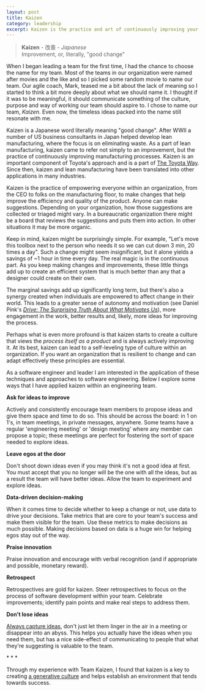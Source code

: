 ```yaml
---
layout: post
title: Kaizen
category: leadership
excerpt: Kaizen is the practice and art of continuously improving your processes. I explore how kaizen can be applied in engineering teams and what the benefits are.
---
```


> **Kaizen** - 改善 - _Japanese_   
> Improvement, or, literally, "good change"

When I began leading a team for the first time, I had the chance to choose the name for my team. Most of the teams in our organization were named after movies and the like and so I picked some random movie to name our team. Our agile coach, Mark, teased me a bit about the lack of meaning so I started to think a bit more deeply about what we should name it. I thought if it was to be meaningful, it should communicate something of the culture, purpose and way of working our team should aspire to. I chose to name our team, _Kaizen_. Even now, the timeless ideas packed into the name still resonate with me.

Kaizen is a Japanese word literally meaning "good change". After WWII a number of US business consultants in Japan helped develop lean manufacturing, where the focus is on eliminating waste. As a part of lean manufacturing, kaizen came to refer not simply to an improvement, but the practice of continuously improving manufacturing processes. Kaizen is an important component of Toyota's approach and is a part of [The Toyota Way](https://en.wikipedia.org/wiki/The_Toyota_Way). Since then, kaizen and lean manufacturing have been translated into other applications in many industries.

Kaizen is the practice of empowering everyone within an organization, from the CEO to folks on the manufacturing floor, to make changes that help improve the efficiency and quality of the product. Anyone can make suggestions. Depending on your organization, how those suggestions are collected or triaged might vary. In a bureaucratic organization there might be a board that reviews the suggestions and puts them into action. In other situations it may be more organic.

Keep in mind, kaizen might be surprisingly simple. For example, "Let's move this toolbox next to the person who needs it so we can cut down 3 min, 20 times a day". Such a change might seem insignificant, but it alone yields a savings of ~1 hour in time every day. The real magic is in the continuous part. As you keep making changes and improvements, these little things add up to create an efficient system that is much better than any that a designer could create on their own. 

The marginal savings add up significantly long term, but there's also a synergy created when individuals are empowered to affect change in their world. This leads to a greater sense of autonomy and motivation (see Daniel Pink's _[Drive: The Surprising Truth About What Motivates Us](https://en.wikipedia.org/wiki/Drive:_The_Surprising_Truth_About_What_Motivates_Us)_), more engagement in the work, better results and, likely, more ideas for improving the process.

Perhaps what is even more profound is that kaizen starts to create a culture that views the _process itself as a product_ and is always actively improving it. At its best, kaizen can lead to a self-leveling type of culture within an organization. If you want an organization that is resilient to change and can adapt effectively these principles are essential. 

As a software engineer and leader I am interested in the application of these techniques and approaches to software engineering. Below I explore some ways that I have applied kaizen within an engineering team.

**Ask for ideas to improve**

Actively and consistently encourage team members to propose ideas and give them space and time to do so. This should be across the board: in 1 on 1's, in team meetings, in private messages, anywhere. Some teams have a regular 'engineering meeting' or 'design meeting' where any member can propose a topic; these meetings are perfect for fostering the sort of space needed to explore ideas.

**Leave egos at the door**

Don't shoot down ideas even if you may think it's not a good idea at first. You must accept that you no longer will be the one with all the ideas, but as a result the team will have better ideas. Allow the team to experiment and explore ideas.

**Data-driven decision-making**

When it comes time to decide whether to keep a change or not, use data to drive your decisions. Take metrics that are core to your team's success and make them visible for the team. Use these metrics to make decisions as much possible. Making decisions based on data is a huge win for helping egos stay out of the way.

**Praise innovation** 

Praise innovation and encourage with verbal recognition (and if appropriate and possible, monetary reward).

**Retrospect**

Retrospectives are gold for kaizen. Steer retrospectives to focus on the process of software development within your team. Celebrate improvements; identify pain points and make real steps to address them.

**Don't lose ideas**

[Always capture ideas](/2019/08/21/always-be-capturing), don't just let them linger in the air in a meeting or disappear into an abyss. This helps you actually have the ideas when you need them, but has a nice side-effect of communicating to people that what they're suggesting is valuable to the team.

\* \* \*

Through my experience with Team Kaizen, I found that kaizen is a key to creating [a generative culture](/2019/08/27/generative-team-culture) and helps establish an environment that tends towards success. 
